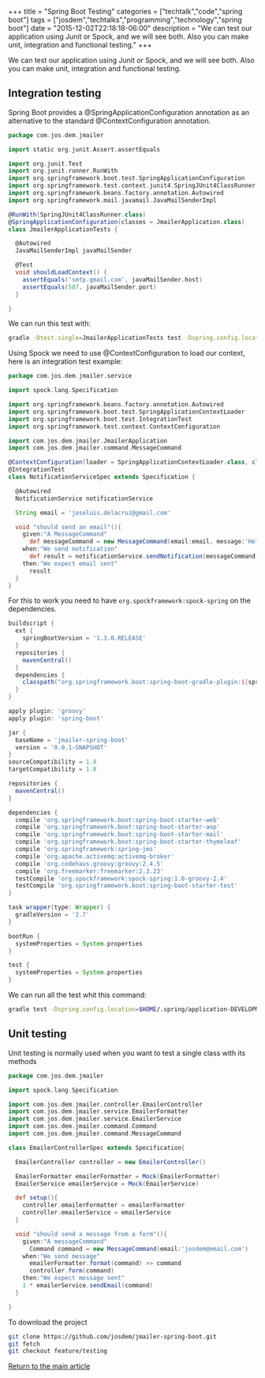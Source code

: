 +++
title = "Spring Boot Testing"
categories = ["techtalk","code","spring boot"]
tags = ["josdem","techtalks","programming","technology","spring boot"]
date = "2015-12-02T22:18:18-06:00"
description = "We can test our application using Junit or Spock, and we will see both. Also you can make unit, integration and functional testing."
+++

We can test our application using Junit or Spock, and we will see both. Also you can make unit, integration and functional testing.

## Integration testing

Spring Boot provides a @SpringApplicationConfiguration annotation as an alternative to the standard @ContextConfiguration annotation.

```groovy
package com.jos.dem.jmailer

import static org.junit.Assert.assertEquals

import org.junit.Test
import org.junit.runner.RunWith
import org.springframework.boot.test.SpringApplicationConfiguration
import org.springframework.test.context.junit4.SpringJUnit4ClassRunner
import org.springframework.beans.factory.annotation.Autowired
import org.springframework.mail.javamail.JavaMailSenderImpl

@RunWith(SpringJUnit4ClassRunner.class)
@SpringApplicationConfiguration(classes = JmailerApplication.class)
class JmailerApplicationTests {

  @Autowired
  JavaMailSenderImpl javaMailSender

  @Test
  void shouldLoadContext() {
    assertEquals('smtp.gmail.com', javaMailSender.host)
    assertEquals(587, javaMailSender.port)
  }

}
```

We can run this test with:

```bash
gradle -Dtest.single=JmailerApplicationTests test -Dspring.config.location=$HOME/.spring/application-DEVELOPMENT.yml
```

Using Spock we need to use @ContextConfiguration to load our context, here is an integration test example:

```groovy
package com.jos.dem.jmailer.service

import spock.lang.Specification

import org.springframework.beans.factory.annotation.Autowired
import org.springframework.boot.test.SpringApplicationContextLoader
import org.springframework.boot.test.IntegrationTest
import org.springframework.test.context.ContextConfiguration

import com.jos.dem.jmailer.JmailerApplication
import com.jos.dem.jmailer.command.MessageCommand

@ContextConfiguration(loader = SpringApplicationContextLoader.class, classes = JmailerApplication.class)
@IntegrationTest
class NotificationServiceSpec extends Specification {

  @Autowired
  NotificationService notificationService

  String email = 'joseluis.delacruz@gmail.com'

  void "should send an email"(){
    given:"A MessageCommand"
      def messageCommand = new MessageCommand(email:email, message:'Hello from spock')
    when:"We send notification"
      def result = notificationService.sendNotification(messageCommand)
    then:"We expect email sent"
      result
  }
}
```

For this to work you need to have `org.spockframework:spock-spring` on the dependencies.

```groovy
buildscript {
  ext {
    springBootVersion = '1.3.0.RELEASE'
  }
  repositories {
    mavenCentral()
  }
  dependencies {
    classpath("org.springframework.boot:spring-boot-gradle-plugin:${springBootVersion}")
  }
}

apply plugin: 'groovy'
apply plugin: 'spring-boot'

jar {
  baseName = 'jmailer-spring-boot'
  version = '0.0.1-SNAPSHOT'
}
sourceCompatibility = 1.8
targetCompatibility = 1.8

repositories {
  mavenCentral()
}

dependencies {
  compile 'org.springframework.boot:spring-boot-starter-web'
  compile 'org.springframework.boot:spring-boot-starter-aop'
  compile 'org.springframework.boot:spring-boot-starter-mail'
  compile 'org.springframework.boot:spring-boot-starter-thymeleaf'
  compile 'org.springframework:spring-jms'
  compile 'org.apache.activemq:activemq-broker'
  compile 'org.codehaus.groovy:groovy:2.4.5'
  compile 'org.freemarker:freemarker:2.3.23'
  testCompile 'org.spockframework:spock-spring:1.0-groovy-2.4'
  testCompile 'org.springframework.boot:spring-boot-starter-test'
}

task wrapper(type: Wrapper) {
  gradleVersion = '2.7'
}

bootRun {
  systemProperties = System.properties
}

test {
  systemProperties = System.properties
}
```

We can run all the test whit this command:

```bash
gradle test -Dspring.config.location=$HOME/.spring/application-DEVELOPMENT.yml
```

## Unit testing

Unit testing is normally used when you want to test a single class with its methods

```groovy
package com.jos.dem.jmailer

import spock.lang.Specification

import com.jos.dem.jmailer.controller.EmailerController
import com.jos.dem.jmailer.service.EmailerFormatter
import com.jos.dem.jmailer.service.EmailerService
import com.jos.dem.jmailer.command.Command
import com.jos.dem.jmailer.command.MessageCommand

class EmailerControllerSpec extends Specification{

  EmailerController controller = new EmailerController()

  EmailerFormatter emailerFormatter = Mock(EmailerFormatter)
  EmailerService emailerService = Mock(EmailerService)

  def setup(){
    controller.emailerFormatter = emailerFormatter
    controller.emailerService = emailerService
  }

  void "should send a message from a form"(){
    given:"A messageCommand"
      Command command = new MessageCommand(email:'josdem@email.com')
    when:"We send message"
      emailerFormatter.format(command) >> command
      controller.form(command)
    then:"We expect message sent"
    1 * emailerService.sendEmail(command)
  }

}
```

To download the project

```bash
git clone https://github.com/josdem/jmailer-spring-boot.git
git fetch
git checkout feature/testing
```

[Return to the main article](/techtalk/spring#Spring_Boot)
